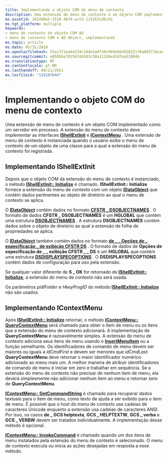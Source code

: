 ```yaml
---
title: Implementando o objeto COM do menu de contexto
description: Uma extensão de menu de contexto é um objeto COM implementado como um servidor em processo.
ms.assetid: 362dd8e5-1518-4bf4-ac53-115263cd6c62
ms.tgt_platform: multiple
keywords:
- menu de contexto do objeto COM AD
- menu de contexto COM o AD Object, implementando
ms.topic: article
ms.date: 05/31/2018
ms.openlocfilehash: 53ac371ea64239c18de2a8f30c969eb6d920221f0a802f18ceeebfef2c3991e8
ms.sourcegitcommit: e858bbe701567d4583c50a11326e42d7ea51804b
ms.translationtype: MT
ms.contentlocale: pt-BR
ms.lasthandoff: 08/11/2021
ms.locfileid: "118187644"
---
```

# <a name="implementing-the-context-menu-com-object"></a>Implementando o objeto COM do menu de contexto

Uma extensão de menu de contexto é um objeto COM implementado como um servidor em processo. A extensão do menu de contexto deve implementar as interfaces [**IShellExtInit**](/windows/win32/api/shobjidl_core/nn-shobjidl_core-ishellextinit) e [**IContextMenu**](/windows/win32/api/shobjidl_core/nn-shobjidl_core-icontextmenu) . Uma extensão de menu de contexto é instanciada quando o usuário exibe o menu de contexto de um objeto de uma classe para a qual a extensão do menu de contexto foi registrada.

## <a name="implementing-ishellextinit"></a>Implementando IShellExtInit

Depois que o objeto COM da extensão do menu de contexto é instanciado, o método [**IShellExtInit:: Initialize**](/windows/win32/api/shobjidl_core/nf-shobjidl_core-ishellextinit-initialize) é chamado. **IShellExtInit:: Initialize** fornece a extensão do menu de contexto com um objeto [**IDataObject**](/windows/win32/api/objidl/nn-objidl-idataobject) que contém dados pertinentes ao objeto de diretório ao qual o menu de contexto se aplica.

O [**IDataObject**](/windows/win32/api/objidl/nn-objidl-idataobject) contém dados no formato [**CFSTR \_ DSOBJECTNAMES**](/previous-versions/windows/desktop/mmc/cfstr-dsobjectnames-clipboard-format) . O formato de dados **CFSTR \_ DSOBJECTNAMES** é um **HGLOBAL** que contém uma estrutura [**DSOBJECTNAMES**](/windows/desktop/api/Dsclient/ns-dsclient-dsobjectnames) . A estrutura **DSOBJECTNAMES** contém dados sobre o objeto de diretório ao qual a extensão de folha de propriedades se aplica.

O [**IDataObject**](/windows/win32/api/objidl/nn-objidl-idataobject) também contém dados no formato [**de \_ \_ Opções de \_ especificação \_ de exibição CFSTR DS**](cfstr-ds-display-spec-options.md) . O formato de dados de **Opções de especificação de \_ \_ exibição CFSTR \_ \_ DS** é um **HGLOBAL** que contém uma estrutura [**DSDISPLAYSPECOPTIONS**](/windows/desktop/api/Dsclient/ns-dsclient-dsdisplayspecoptions) . O **DSDISPLAYSPECOPTIONS** contém dados de configuração para uso pela extensão.

Se qualquer valor diferente de **S \_ OK** for retornado de [**IShellExtInit:: Initialize**](/windows/win32/api/shobjidl_core/nf-shobjidl_core-ishellextinit-initialize), a extensão do menu de contexto não será usada.

Os parâmetros *pidlFolder* e *HkeyProgID* do método [**IShellExtInit:: Initialize**](/windows/win32/api/shobjidl_core/nf-shobjidl_core-ishellextinit-initialize) não são usados.

## <a name="implementing-icontextmenu"></a>Implementando IContextMenu

Após [**IShellExtInit:: Initialize**](/windows/win32/api/shobjidl_core/nf-shobjidl_core-ishellextinit-initialize) retornar, o método [**IContextMenu:: QueryContextMenu**](/windows/win32/api/shobjidl_core/nf-shobjidl_core-icontextmenu-querycontextmenu) será chamado para obter o item de menu ou os itens que a extensão do menu de contexto adicionará. A implementação de **QueryContextMenu** é razoavelmente simples. A extensão do menu de contexto adiciona seus itens de menu usando o [**InsertMenuItem**](/windows/win32/api/winuser/nf-winuser-insertmenuitema) ou a função semelhante. Os identificadores de comando de menu devem ser maiores ou iguais a *idCmdFirst* e devem ser menores que *idCmdLast*. **QueryContextMenu** deve retornar o maior identificador numérico adicionado ao menu mais um. A melhor maneira de atribuir identificadores de comando de menu é iniciar em zero e trabalhar em sequência. Se a extensão do menu de contexto não precisar de nenhum item de menu, ela deverá simplesmente não adicionar nenhum item ao menu e retornar zero de **QueryContextMenu**.

[**IContextMenu:: GetCommandString**](/windows/win32/api/shobjidl_core/nf-shobjidl_core-icontextmenu-getcommandstring) é chamado para recuperar dados textuais para o item de menu, como texto de ajuda a ser exibido para o item de menu. É possível que o host do menu de contexto use cadeias de caracteres Unicode enquanto a extensão usa cadeias de caracteres ANSI. Por isso, os casos **de \_ GCS helptexta**, **GCS \_ HELPTEXTW**, **GCS \_ verba** e **GCS \_ VERBW** devem ser tratados individualmente. A implementação desse método é opcional.

[**IContextMenu:: InvokeCommand**](/windows/win32/api/shobjidl_core/nf-shobjidl_core-icontextmenu-invokecommand) é chamado quando um dos itens de menu instalados pela extensão do menu de contexto é selecionado. O menu de contexto executa ou inicia as ações desejadas em resposta a esse método.

 

 